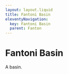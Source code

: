 ```yaml
---
layout: layout.liquid
title: Fantoni Basin
eleventyNavigation:
  key: Fantoni Basin
  parent: Fanton
---
```


# Fantoni Basin

A basin.
